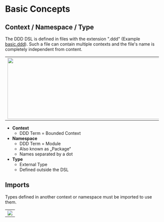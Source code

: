 # Basic Concepts

## Context / Namespace / Type
The DDD DSL is defined in files with the extension ".ddd" (Example [basic.ddd](basic.ddd)).
Such a file can contain multiple contexts and the file's name is completely independent from content.

<table><tr><td><img src="https://cdn.rawgit.com/fuinorg/org.fuin.dsl.ddd/158e0a9c0ff82732fb5dc2738b0da8e89b3138d6/doc/dsl/basic.ddd.svg" width="880" height="200"></td></tr></table>

* **Context**
  * DDD Term = Bounded Context
* **Namespace**
  * DDD Term = Module
  * Also known as „Package“
  * Names separated by a dot
* **Type**
  * External Type
  * Defined outside the DSL

## Imports
Types defined in another context or namespace must be imported to use them.

<table><tr><td><img src="https://cdn.rawgit.com/fuinorg/org.fuin.dsl.ddd/ea946ad5698517356a479a64cb66398ae01be95e/doc/dsl/import.ddd.svg"></td></tr></table>

